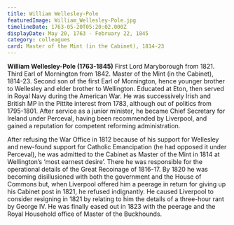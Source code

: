 ```yaml
---
title: William Wellesley-Pole
featuredImage: William_Wellesley-Pole.jpg
timelineDate: 1763-05-20T05:20:02.000Z
displayDate: May 20, 1763 - February 22, 1845
category: colleagues
card: Master of the Mint (in the Cabinet), 1814-23
---
```


**William Wellesley-Pole (1763-1845)** First Lord Maryborough from 1821. Third Earl of Mornington from 1842. Master of the Mint (in the Cabinet), 1814-23. Second son of the first Earl of Mornington, hence younger brother to Wellesley and elder brother to Wellington. Educated at Eton, then served in Royal Navy during the American War. He was successively Irish and British MP in the Pittite interest from 1783, although out of politics from 1795-1801. After service as a junior minister, he became Chief Secretary for Ireland under Perceval, having been recommended by Liverpool, and gained a reputation for competent reforming administration.

After refusing the War Office in 1812 because of his support for Wellesley and new-found support for Catholic Emancipation (he had opposed it under Perceval), he was admitted to the Cabinet as Master of the Mint in 1814 at Wellington’s ‘most earnest desire’. There he was responsible for the operational details of the Great Recoinage of 1816-17. By 1820 he was becoming disillusioned with both the government and the House of Commons but, when Liverpool offered him a peerage in return for giving up his Cabinet post in 1821, he refused indignantly. He caused Liverpool to consider resigning in 1821 by relating to him the details of a three-hour rant by George IV. He was finally eased out in 1823 with the peerage and the Royal Household office of Master of the Buckhounds.
